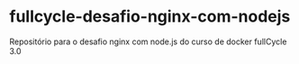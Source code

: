 # fullcycle-desafio-nginx-com-nodejs
Repositório para o desafio nginx com node.js do curso de docker fullCycle 3.0
